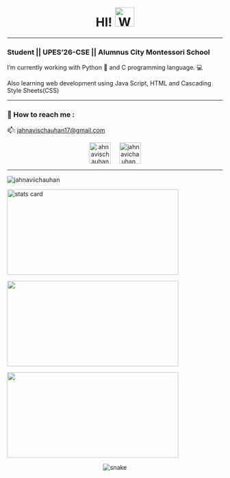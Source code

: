  
  <h1 align="center">HI!
  <img src="https://raw.githubusercontent.com/nixin72/nixin72/master/wave.gif" 
         alt="Waving hand animated gif"
         height="45"
         width="45" />
</h1>


-------------------------------------------------------------------------------------------------------------------------------------------------------------------
<h3>Student || UPES’26-CSE || Alumnus City Montessori School</h3>

I’m currently working with
      Python :snake: and C programming language. :computer:
      
Also learning web development using Java Script, HTML and Cascading Style Sheets(CSS)

-------------------------------------------------------------------------------------------------------------------------------------------------------------------

### :open_file_folder: How to reach me :

📫: jahnavischauhan17@gmail.com

<p align="center">
<a href="https://www.linkedin.com/in/jahnavischauhan17/" target="blank"><img align="center" src="https://img.icons8.com/cute-clipart/64/000000/linkedin.png" alt="ahnavischauhan" height="50" width="50" /></a>&nbsp;&nbsp;&nbsp;&nbsp;
<a href="https://instagram.com/jahnavichauhan_" target="blank"><img align="center" src="https://img.icons8.com/cute-clipart/64/000000/instagram-new.png" alt="jahnavichauhan_" height="50" width="50" /></a>
</p>


-------------------------------------------------------------------------------------------------------------------------------------------------------------------

<p align="left"> <img src="https://komarev.com/ghpvc/?username=jahnaviichauhan&label=Profile%20views&color=0e75b6&style=flat" alt="jahnaviichauhan" /> </p>
<p>
<img align= "center" alt= "stats card" height="200px" width="400" src="https://streak-stats.demolab.com/?user=jahnaviichauhan&theme=react&hide_border=true&date_format=j%20M%5B%20Y%5D">
<p>
</p>
<img align= "center" height="200px" width="400" src="https://github-readme-stats.vercel.app/api?username=jahnaviichauhan&count_private=true&theme=react&show_icons=true&hide_border=true" />
<p>
</p>
<img align= "center" height="200px" width="400" src="https://github-readme-stats.vercel.app/api/top-langs/?username=jahnaviichauhan&theme=react&layout=compact&hide_border=true" />
</p>

<p align="center">
  <img src="https://github.com/ishikkkkaaaa/ishikkkkaaaa/raw/output/github-contribution-grid-snake.svg" alt="snake"></center>
</p>

